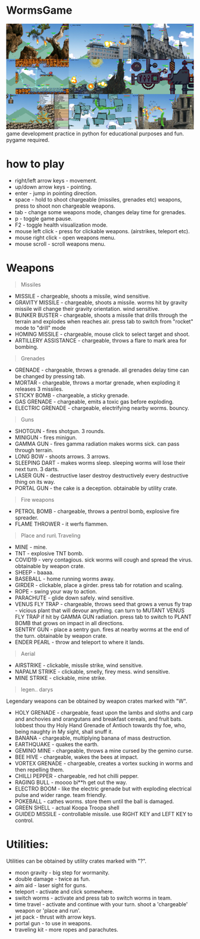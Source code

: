 # WormsGame
![Alt text](wormsShoot.png?raw=true "Worms")
game development practice in python for educational purposes and fun. pygame required.

# how to play
- right/left arrow keys - movement.
- up/down arrow keys - pointing.
- enter - jump in pointing direction.
- space - hold to shoot chargeable (missiles, grenades etc) weapons, press to shoot non chargeable weapons.
- tab - change some weapons mode, changes delay time for grenades.
- p - toggle game pause.
- F2 - toggle health visualization mode.
- mouse left click - press for clickable weapons. (airstrikes, teleport etc).
- mouse right click - open weapons menu.
- mouse scroll - scroll weapons menu.

# Weapons
 > Missiles
- MISSILE - chargeable, shoots a missile, wind sensitive.
- GRAVITY MISSILE - chargeable, shoots a missile. worms hit by gravity missile will change their gravity orientation. wind sensitive.
- BUNKER BUSTER - chargeable, shoots a missile that drills through the terrain and explodes when reaches air. press tab to switch from "rocket" mode to "drill" mode
- HOMING MISSILE - chargeable, mouse click to select target and shoot.
- ARTILLERY ASSISTANCE - chargeable, throws a flare to mark area for bombing.

 > Grenades
- GRENADE - chargeable, throws a grenade. all grenades delay time can be changed by pressing tab.
- MORTAR - chargeable, throws a mortar grenade, when exploding it releases 3 missiles.
- STICKY BOMB - chargeable, a sticky grenade.
- GAS GRENADE - chargeable, emits a toxic gas before exploding.
- ELECTRIC GRENADE - chargeable, electrifying nearby worms. bouncy.

 > Guns
- SHOTGUN - fires shotgun. 3 rounds.
- MINIGUN - fires minigun.
- GAMMA GUN - fires gamma radiation makes worms sick. can pass through terrain.
- LONG BOW - shoots arrows. 3 arrows.
- SLEEPING DART - makes worms sleep. sleeping worms will lose their next turn. 3 darts.
- LASER GUN - destructive laser destroy destructively every destructive thing on its way.
- PORTAL GUN - the cake is a deception. obtainable by utility crate.

 > Fire weapons
- PETROL BOMB - chargeable, throws a pentrol bomb, explosive fire spreader.
- FLAME THROWER - it werfs flammen.

 > Place and run\ Traveling
- MINE - mine.
- TNT - explosive TNT bomb.
- COVID19 - very contagious. sick worms will cough and spread the virus. obtainable by weapon crate.
- SHEEP - baaaa.
- BASEBALL - home running worms away.
- GIRDER - clickable, place a girder. press tab for rotation and scaling.
- ROPE - swing your way to action.
- PARACHUTE - glide down safely. wind sensitive.
- VENUS FLY TRAP - chargeable, throws seed that grows a venus fly trap - vicious plant that will devour anything. can turn to MUTANT VENUS FLY TRAP if hit by GAMMA GUN radiation. press tab to switch to PLANT BOMB that grows on impact in all directions.
- SENTRY GUN - place a sentry gun. fires at nearby worms at the end of the turn. obtainable by weapon crate.
- ENDER PEARL - throw and teleport to where it lands.

 > Aerial
- AIRSTRIKE - clickable, missile strike, wind sensitive.
- NAPALM STRIKE - clickable, smelly, firey mess. wind sensitive.
- MINE STRIKE - clickable, mine strike.

 > legen.. darys
 
 Legendary weapons can be obtained by weapon crates marked with "W".
- HOLY GRENADE - chargeable, feast upon the lambs and sloths and carp and anchovies and orangutans and breakfast cereals, and fruit bats. lobbest thou thy Holy Hand Grenade of Antioch towards thy foe, who, being naughty in My sight, shall snuff it.
- BANANA - chargeable, multiplying banana of mass destruction.
- EARTHQUAKE - quakes the earth.
- GEMINO MINE - chargeable, throws a mine cursed by the gemino curse.
- BEE HIVE - chargeable, wakes the bees at impact.
- VORTEX GRENADE - chargeable, creates a vortex sucking in worms and then repelling them.
- CHILLI PEPPER - chargeable, red hot chilli pepper.
- RAGING BULL - moooo bi**h get out the way.
- ELECTRO BOOM - like the electric grenade but with exploding electrical pulse and wider range. team friendly.
- POKEBALL - cathes worms. store them until the ball is damaged.
- GREEN SHELL - actual Koopa Troopa shell
- GUIDED MISSILE - controllable missile. use RIGHT KEY and LEFT KEY to control.

# Utilities:
 Utilities can be obtained by utility crates marked with "?".
- moon gravity - big step for wormanity.
- double damage - twice as fun.
- aim aid - laser sight for guns.
- teleport - activate and click somewhere.
- switch worms - activate and press tab to switch worms in team.
- time travel - activate and continue with your turn. shoot a 'chargeable' weapon or 'place and run'. 
- jet pack - thrust with arrow keys.
- portal gun - to use in weapons.
- traveling kit - more ropes and parachutes.
